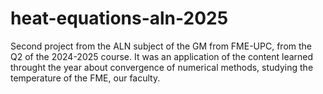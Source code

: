 # heat-equations-aln-2025
Second project from the ALN subject of the GM from FME-UPC, from the Q2 of the 2024-2025 course. It was an application of the content learned throught the year about convergence of numerical methods, studying the temperature of the FME, our faculty.
